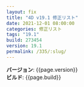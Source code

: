 ```yaml
---
layout: fix
title: "4D v19.1 修正リスト"
date: 2021-12-01 08:00:00
categories: 修正リスト
tags: "19.1"
build: 273454
version: 19.1
permalink: /335/:slug/
---
```


**バージョン**: {{page.version}}  
**ビルド**: {{page.build}} 
